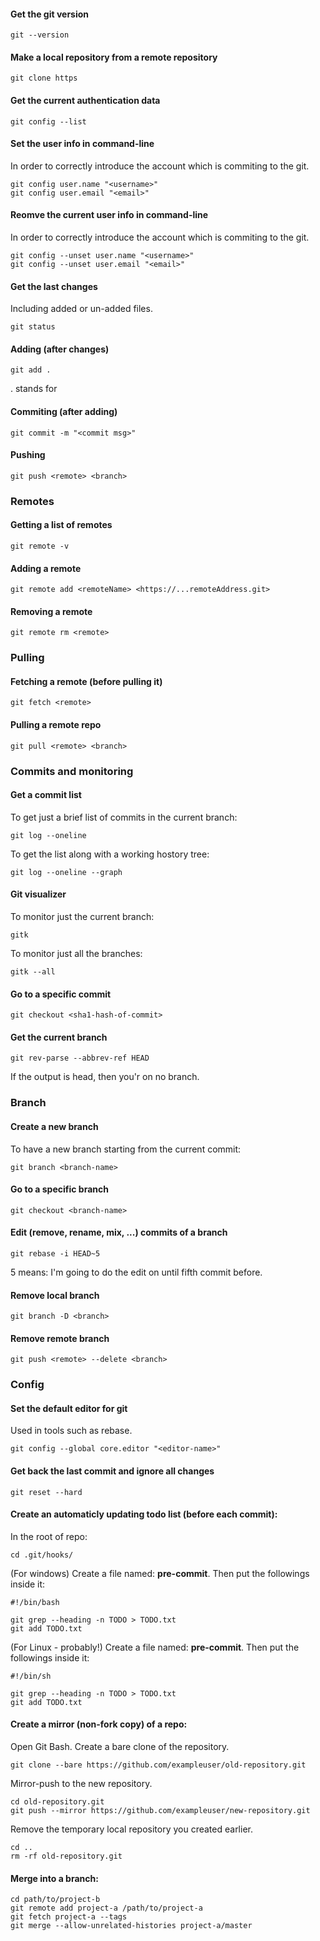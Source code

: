 


#### Get the git version
```
git --version
```

#### Make a local repository from a remote repository
```
git clone https
```

#### Get the current authentication data

```
git config --list
```


#### Set the user info in command-line

In order to correctly introduce the account which is commiting to the git.

```
git config user.name "<username>"
git config user.email "<email>"
```

#### Reomve the current user info in command-line

In order to correctly introduce the account which is commiting to the git.

```
git config --unset user.name "<username>"
git config --unset user.email "<email>"
```

#### Get the last changes

Including added or un-added files.

```
git status
```

#### Adding (after changes)

```
git add .
```

. stands for <the-current-dir>

#### Commiting (after adding)

```
git commit -m "<commit msg>"
```


#### Pushing

```
git push <remote> <branch>
```

### Remotes

#### Getting a list of remotes

```
git remote -v
```

#### Adding a remote

```
git remote add <remoteName> <https://...remoteAddress.git>
```

#### Removing a remote

```
git remote rm <remote>
```

### Pulling
  
#### Fetching a remote (before pulling it)

```
git fetch <remote>
```


#### Pulling a remote repo

```
git pull <remote> <branch>
```

### Commits and monitoring

#### Get a commit list

To get just a brief list of commits in the current branch:
  
```
git log --oneline
```

To get the list along with a working hostory tree:

```
git log --oneline --graph
```
#### Git visualizer

To monitor just the current branch:

```
gitk
```

To monitor just all the branches:

```
gitk --all
```
  
#### Go to a specific commit

```
git checkout <sha1-hash-of-commit>
```

#### Get the current branch

```
git rev-parse --abbrev-ref HEAD
```

If the output is head, then you'r on no branch.


### Branch
#### Create a new branch
  
To have a new branch starting from the current commit:

```
git branch <branch-name>
```

#### Go to a specific branch

```
git checkout <branch-name>
```


#### Edit (remove, rename, mix, ...) commits of a branch

```
git rebase -i HEAD~5
```

5 means: I'm going to do the edit on until fifth commit before.


#### Remove local branch

```
git branch -D <branch> 
```

#### Remove remote branch

```
git push <remote> --delete <branch>
```

### Config
  
#### Set the default editor for git

Used in tools such as rebase.

```
git config --global core.editor "<editor-name>"
```


#### Get back the last commit and ignore all changes

```
git reset --hard
```

#### Create an automaticly updating todo list (before each commit):
In the root of repo:
```
cd .git/hooks/
```
(For windows) Create a file named: **pre-commit**. Then put the followings inside it:
```
#!/bin/bash

git grep --heading -n TODO > TODO.txt
git add TODO.txt
```

(For Linux - probably!) Create a file named: **pre-commit**. Then put the followings inside it:
```
#!/bin/sh

git grep --heading -n TODO > TODO.txt
git add TODO.txt
```
  
#### Create a mirror (non-fork copy) of a repo:
  Open Git Bash.
Create a bare clone of the repository.
  ```
git clone --bare https://github.com/exampleuser/old-repository.git
  ```
Mirror-push to the new repository.
  ```
cd old-repository.git
git push --mirror https://github.com/exampleuser/new-repository.git
  ```
Remove the temporary local repository you created earlier.
  ```
  cd ..
rm -rf old-repository.git
```
   
  
#### Merge into a branch:
```
cd path/to/project-b
git remote add project-a /path/to/project-a
git fetch project-a --tags
git merge --allow-unrelated-histories project-a/master
```
  
